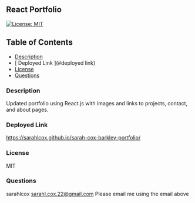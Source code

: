 ## React Portfolio
  [![License: MIT](https://img.shields.io/badge/License-MIT-yellow.svg)](https://opensource.org/licenses/MIT)
  ## Table of Contents
  * [ Description ](#description)
  * [ Deployed Link ](#deployed link)
  * [ License ](#license)
  * [ Questions ](#questions)

### Description
Updated portfolio using React.js with images and links to projects, contact, and about pages. 

### Deployed Link
https://sarahlcox.github.io/sarah-cox-barkley-portfolio/


### License
MIT

### Questions
sarahlcox
sarahl.cox.22@gmail.com
Please email me using the email above
